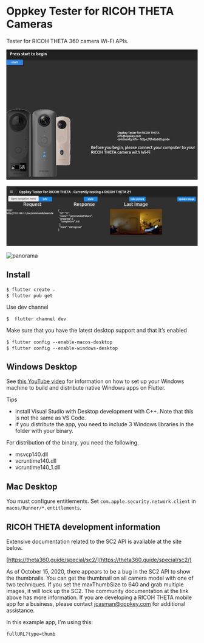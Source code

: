 # Oppkey Tester for RICOH THETA Cameras

Tester for RICOH THETA 360 camera Wi-Fi APIs.

![home](doc/image/home.png)

![status](doc/image/status.png)

![panorama](doc/image/panorama.gif)



## Install

```
$ flutter create .
$ flutter pub get
```
Use dev channel
```
$  flutter channel dev
```

Make sure that you have the latest desktop support and that it’s enabled
```
$ flutter config --enable-macos-desktop
$ flutter config --enable-windows-desktop
```

## Windows Desktop

See [this YouTube video](https://youtu.be/YhF3k68qpOU) for 
information on how to set up your 
Windows machine to build and distribute native Windows apps 
on Flutter. 

Tips

* install Visual Studio with Desktop development with C++.  Note that this is not the same as VS Code.
* if you distribute the app, you need to include 3 Windows libraries in the folder with your binary. 

For distribution of the binary, you need the following.

* msvcp140.dll
* vcruntime140.dll
* vcruntime140_1.dll



## Mac Desktop

You must configure entitlements.  Set `com.apple.security.network.client` in
`macos/Runner/*.entitlements`.

## RICOH THETA development information

Extensive documentation related to the SC2 API is available at the site below.

[https://theta360.guide/special/sc2/](https://theta360.guide/special/sc2/)

As of October 15, 2020, there appears to be a bug in the SC2 API to show the thumbnails.  You can get the thumbnail on all camera model with one of two techniques. If you set the maxThumbSize to 640 and grab multiple images,
it will lock up the SC2.  The community documentation 
at the link above has more information.  If you are developing
a RICOH THETA mobile app for a business, please contact jcasman@oppkey.com
for additional assistance. 

In this example app, I'm using this:

``` 
fullURL?type=thumb
```
